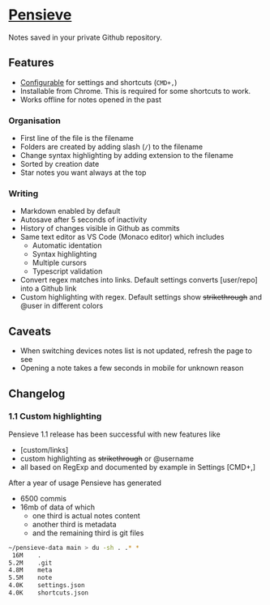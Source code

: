 # [Pensieve](https://pensieve.amatiasq.com)

Notes saved in your private Github repository.

## Features

- [Configurable](https://pensieve.amatiasq.com/settings) for settings and shortcuts (`CMD+,`)
- Installable from Chrome. This is required for some shortcuts to work.
- Works offline for notes opened in the past

### Organisation

- First line of the file is the filename
- Folders are created by adding slash (`/`) to the filename
- Change syntax highlighting by adding extension to the filename
- Sorted by creation date
- Star notes you want always at the top

### Writing

- Markdown enabled by default
- Autosave after 5 seconds of inactivity
- History of changes visible in Github as commits
- Same text editor as VS Code (Monaco editor) which includes
  - Automatic identation
  - Syntax highlighting
  - Multiple cursors
  - Typescript validation
- Convert regex matches into links. Default settings converts [user/repo] into a Github link
- Custom highlighting with regex. Default settings show ~~strikethrough~~ and @user in different colors

## Caveats

- When switching devices notes list is not updated, refresh the page to see
- Opening a note takes a few seconds in mobile for unknown reason

## Changelog

### 1.1 Custom highlighting

Pensieve 1.1 release has been successful with new features like

- [custom/links]
- custom highlighting as ~~strikethrough~~ or @username
- all based on RegExp and documented by example in Settings [CMD+,]

After a year of usage Pensieve has generated

- 6500 commis
- 16mb of data of which
  - one third is actual notes content
  - another third is metadata
  - and the remaining third is git files

```sh
~/pensieve-data main > du -sh . .* *
 16M    .
5.2M    .git
4.8M    meta
5.5M    note
4.0K    settings.json
4.0K    shortcuts.json
```
